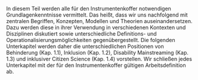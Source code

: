 In diesem Teil werden alle für den Instrumentenkoffer notwendigen Grundlagenkenntnisse vermittelt. Das heißt, dass wir uns nachfolgend mit zentralen Begriffen, Konzepten, Modellen und Theorien auseinandersetzen. Dazu werden diese in ihrer Verwendung in verschiedenen Kontexten und Disziplinen diskutiert sowie unterschiedliche Definitions- und Operationalisierungsmöglichkeiten gegenübergestellt. Die folgenden Unterkapitel werden daher die unterschiedlichen Positionen von Behinderung (Kap. 1.1), Inklusion (Kap. 1.2), Disability Mainstreaming (Kap. 1.3) und inklusiver Citizen Science (Kap. 1.4) vorstellen. Wir schließen jedes Unterkapitel mit der für den Instrumentenkoffer gültigen Arbeitsdefinition ab.